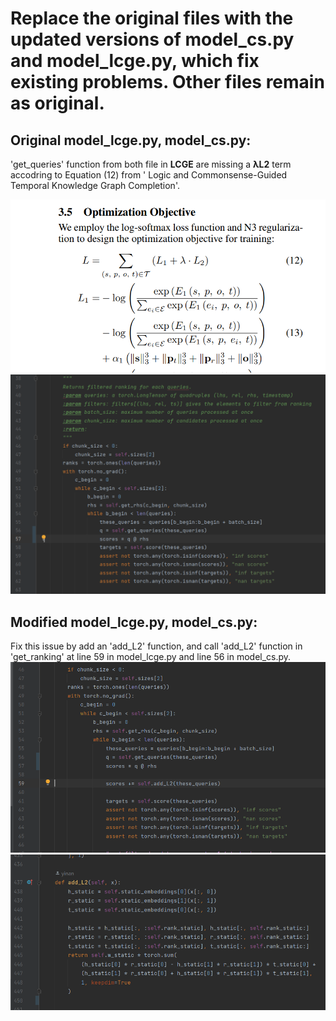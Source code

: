 # Replace the original files with the updated versions of model_cs.py and model_lcge.py, which fix existing problems. Other files remain as original.



## Original model_lcge.py, model_cs.py: 
'get_queries' function from both file in  **LCGE** are missing a **λL2** term accodring to Equation (12) from '
Logic and Commonsense-Guided Temporal Knowledge Graph Completion'.

![Equation 12](./fig/paper.png)
![original get_ranking](./fig/original.png)




## Modified model_lcge.py, model_cs.py: 
Fix this issue by add an 'add_L2' function, and call 'add_L2' function in 'get_ranking' at line 59 in model_lcge.py and line 56 in model_cs.py.
![update get_ranking](./fig/update.png)
![add_L2](./fig/addL2.png)


